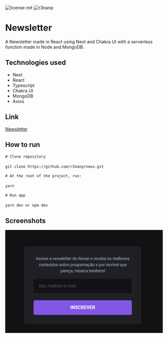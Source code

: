 ![license mit](https://img.shields.io/github/license/r3nanp/renanflix?color=blue&logo=github&logoColor=mit)
![r3nanp](https://img.shields.io/badge/r3nanp-news-blue)

# Newsletter

A Newsletter made in React using Next and Chakra UI with a serverless function made in Node and MongoDB. <br/>

## Technologies used

* Next
* React
* Typescript
* Chakra UI
* MongoDB
* Axios

## Link
[Newsletter](https://r3nanp-newsletter.vercel.app/)

## How to run

```
# Clone repository

git clone https://github.com/r3nanp/news.git
```

```
# At the root of the project, run:

yarn
```

```
# Run app

yarn dev or npm dev
```

## Screenshots
<img src="./.github/formscreenshot.png" alt="screenshot">
